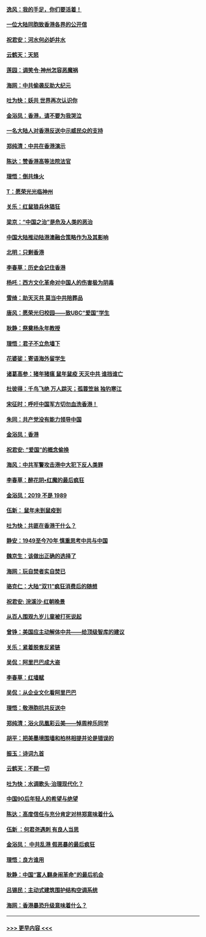 #### [逸风：我的手足，你们要活着！](../pages/nsc993/n11676352.md?t=11241111) 
#### [一位大陆同胞致香港各界的公开信](../pages/nsc993/n11675761.md?t=11241111) 
#### [祝君安：河水何必妒井水](../pages/nsc993/n11675746.md?t=11241111) 
#### [云鹤天：天怒](../pages/nsc993/n11675718.md?t=11241111) 
#### [莲园：调笑令‧神州怎容恶魔祸](../pages/nsc993/n11675648.md?t=11241111) 
#### [海网：中共偷袭反助大纪元](../pages/nsc993/n11673515.md?t=11241111) 
#### [吐为快：妖共 世界再次认识你](../pages/nsc993/n11673506.md?t=11241111) 
#### [金浴凤：香港，请不要为我哭泣](../pages/nsc993/n11673248.md?t=11241111) 
#### [一名大陆人对香港反送中示威民众的支持](../pages/nsc993/n11672615.md?t=11241111) 
#### [郑纯清：中共在香港演示](../pages/nsc993/n11670539.md?t=11241111) 
#### [陈达：赞香港高等法院法官](../pages/nsc993/n11669542.md?t=11241111) 
#### [理悟：倒共烽火](../pages/nsc993/n11668844.md?t=11241111) 
#### [T：愿荣光光临神州](../pages/nsc993/n11668421.md?t=11241111) 
#### [关乐：红鼠狼兵休猖狂](../pages/nsc993/n11668378.md?t=11241111) 
#### [梁京：“中国之治”是危及人类的恶治](../pages/nsc993/n11668328.md?t=11241111) 
#### [中国大陆推动陆港澳融合策略作为及其影响](../pages/nsc993/n11668157.md?t=11241111) 
#### [北明：只剩香港](../pages/nsc993/n11668002.md?t=11241111) 
#### [李春草：历史会记住香港](../pages/nsc993/n11667927.md?t=11241111) 
#### [杨吒：西方文化革命对中国人的伤害极为阴毒](../pages/nsc993/n11664521.md?t=11241111) 
#### [雪绮：助天灭共 莫当中共陪葬品](../pages/nsc993/n11662650.md?t=11241111) 
#### [唐风：愿荣光归校园——致UBC“爱国”学生](../pages/nsc993/n11662194.md?t=11241111) 
#### [耿静：祭奠杨永年教授](../pages/nsc993/n11662514.md?t=11241111) 
#### [理悟：君子不立危墙下](../pages/nsc993/n11662172.md?t=11241111) 
#### [花婆娑：寄语海外留学生](../pages/nsc993/n11662121.md?t=11241111) 
#### [诸葛高参：猪年猪瘟 鼠年鼠疫 天灭中共 谁挡谁亡](../pages/nsc993/n11661980.md?t=11241111) 
#### [杜彼得：千鸟飞绝 万人踪灭；孤蓑笠翁 独钓寒江](../pages/nsc993/n11661170.md?t=11241111) 
#### [宋征时：呼吁中国军方切勿血洗香港！](../pages/nsc993/n11415318.md?t=11241111) 
#### [朱同：共产党没有能力领导中国](../pages/nsc993/n11660421.md?t=11241111) 
#### [金浴凤：香港](../pages/nsc993/n11660419.md?t=11241111) 
#### [祝君安: “爱国”的概念偷换](../pages/nsc993/n11659706.md?t=11241111) 
#### [海风：中共军警攻击港中大犯下反人类罪](../pages/nsc993/n11659632.md?t=11241111) 
#### [李春草：醉花阴•红魔的最后疯狂](../pages/nsc993/n11659287.md?t=11241111) 
#### [金浴凤：2019 不是 1989](../pages/nsc993/n11657663.md?t=11241111) 
#### [伍新： 鼠年未到鼠疫到](../pages/nsc993/n11655098.md?t=11241111) 
#### [吐为快：共匪在香港干什么？](../pages/nsc993/n11654891.md?t=11241111) 
#### [静安：1949至今70年 慎重思考中共与中国](../pages/nsc993/n11651244.md?t=11241111) 
#### [魏京生：该做出正确的选择了](../pages/nsc993/n11653084.md?t=11241111) 
#### [海网：玩自焚者实自焚已](../pages/nsc993/n11652423.md?t=11241111) 
#### [骆克仁：大陆“双11”疯狂消费后的随想](../pages/nsc993/n11652305.md?t=11241111) 
#### [祝君安: 浣溪沙·红朝晚景](../pages/nsc993/n11652258.md?t=11241111) 
#### [从百人围观九岁儿童被打死说起](../pages/nsc993/n11651030.md?t=11241111) 
#### [曾铮：美国应主动解体中共——给顶级智库的建议](../pages/nsc993/n11649888.md?t=11241111) 
#### [关乐：紧着脱套反紧链](../pages/nsc993/n11649069.md?t=11241111) 
#### [吴侃：阿里巴巴成大盗](../pages/nsc993/n11645523.md?t=11241111) 
#### [李春草：红墙赋](../pages/nsc993/n11646389.md?t=11241111) 
#### [吴侃：从企业文化看阿里巴巴](../pages/nsc993/n11645476.md?t=11241111) 
#### [理悟：敬港胞抗共反送中](../pages/nsc993/n11645466.md?t=11241111) 
#### [郑纯清：浴火凤凰彩云美——悼周梓乐同学](../pages/nsc993/n11645155.md?t=11241111) 
#### [胡平：把美墨境围墙和柏林相提并论是错误的](../pages/nsc993/n11645134.md?t=11241111) 
#### [振玉：诗词九首](../pages/nsc993/n11644081.md?t=11241111) 
#### [云鹤天：不顾一切](../pages/nsc993/n11643508.md?t=11241111) 
#### [吐为快：水调歌头·治理现代化？](../pages/nsc993/n11643485.md?t=11241111) 
#### [中国90后年轻人的希望与绝望](../pages/nsc993/n11642317.md?t=11241111) 
#### [陈达：高度信任与充分肯定对林郑意味着什么](../pages/nsc993/n11641441.md?t=11241111) 
#### [伍新 ：何君尧遇刺 有良人当思](../pages/nsc993/n11641503.md?t=11241111) 
#### [金浴凤： 中共乱港  假恶暴的最后疯狂](../pages/nsc993/n11641495.md?t=11241111) 
#### [理悟：良方谁用](../pages/nsc993/n11641463.md?t=11241111) 
#### [耿静：中国“富人翻身闹革命”的最后机会](../pages/nsc993/n11640655.md?t=11241111) 
#### [吕锡民：主动式建筑围护结构空调系统](../pages/nsc993/n11640168.md?t=11241111) 
#### [海网：香港暴恐升级意味着什么？](../pages/nsc993/n11635904.md?t=11241111) 

----
#### [ >>> 更早内容 <<< ](../indexes/nsc993-earlier.md)
